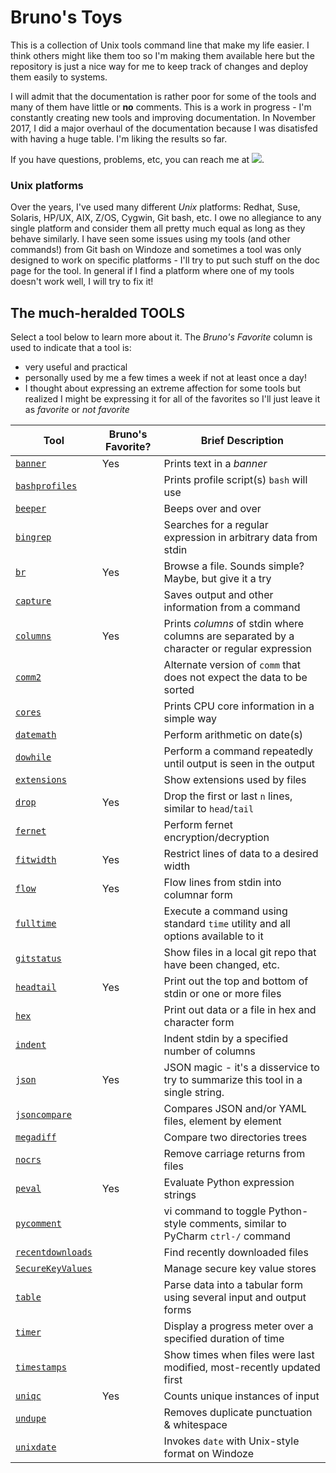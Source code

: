 # Bruno's Toys
This is a collection of Unix tools command line that make my life easier.  I think others might like them too so I'm making them available here but the repository is just a nice way for me to keep track of changes and deploy them easily to systems.

I will admit that the documentation is rather poor for some of the tools and many of them have little or **no** comments.  This is a work in progress - I'm constantly creating new tools and improving documentation.  In November 2017, I did a major overhaul of the documentation because I was disatisfed with having a huge table.  I'm liking the results so far.

If you have questions, problems, etc, you can reach me at <img src="images/email.jpg" />.

### Unix platforms

Over the years, I've used many different _Unix_ platforms: Redhat, Suse, Solaris, HP/UX, AIX, Z/OS, Cygwin, Git bash, etc.  I owe no allegiance to any single platform and consider them all pretty much equal as long as they behave similarly.  I have seen some issues using my tools (and other commands!) from Git bash on Windoze and sometimes a tool was only designed to work on specific platforms - I'll try to put such stuff on the doc page for the tool.  In general if I find a platform where one of my tools doesn't work well, I will try to fix it!

## The much-heralded TOOLS

Select a tool below to learn more about it.  The _Bruno's Favorite_ column is used to indicate that a tool is:
- very useful and practical
- personally used by me a few times a week if not at least once a day!
- I thought about expressing an extreme affection for some tools but realized I might be expressing it for all of the favorites so I'll just leave it as _favorite_ or _not favorite_

| Tool | Bruno's Favorite? | Brief Description |
| ---- | ----------------- | ----------------- |
| [`banner`](doc/banner.md) | Yes | Prints text in a _banner_ |
| [`bashprofiles`](doc/bashprofiles.md) | | Prints profile script(s) `bash` will use |
| [`beeper`](doc/beeper.md) | | Beeps over and over |
| [`bingrep`](doc/bingrep.md) | | Searches for a regular expression in arbitrary data from stdin |
| [`br`](doc/br.md) | Yes | Browse a file.  Sounds simple?  Maybe, but give it a try |
| [`capture`](doc/capture.md) | | Saves output and other information from a command |
| [`columns`](doc/columns.md) | Yes | Prints _columns_ of stdin where columns are separated by a character or regular expression |
| [`comm2`](doc/comm2.md) | | Alternate version of `comm` that does not expect the data to be sorted |
| [`cores`](doc/cores.md) | | Prints CPU core information in a simple way |
| [`datemath`](doc/datemath.md) | | Perform arithmetic on date(s) |
| [`dowhile`](doc/dowhile.md) | | Perform a command repeatedly until output is seen in the output |
| [`extensions`](doc/extensions.md) | | Show extensions used by files |
| [`drop`](doc/drop.md) | Yes | Drop the first or last `n` lines, similar to `head`/`tail` |
| [`fernet`](doc/fernet.md) | | Perform fernet encryption/decryption |
| [`fitwidth`](doc/fitwidth.md) | Yes | Restrict lines of data to a desired width |
| [`flow`](doc/flow.md) | Yes | Flow lines from stdin into columnar form |
| [`fulltime`](doc/fulltime.md) | | Execute a command using standard `time` utility and all options available to it |
| [`gitstatus`](doc/gitstatus.md) | | Show files in a local git repo that have been changed, etc. |
| [`headtail`](doc/headtail.md) | Yes | Print out the top and bottom of stdin or one or more files |
| [`hex`](doc/hex.md) | | Print out data or a file in hex and character form |
| [`indent`](doc/indent.md) | | Indent stdin by a specified number of columns |
| [`json`](doc/json.md) | Yes | JSON magic - it's a disservice to try to summarize this tool in a single string. |
| [`jsoncompare`](doc/jsoncompare.md) | | Compares JSON and/or YAML files, element by element |
| [`megadiff`](doc/megadiff.md) | | Compare two directories trees |
| [`nocrs`](doc/nocrs.md) | | Remove carriage returns from files |
| [`peval`](doc/peval.md) | Yes | Evaluate Python expression strings |
| [`pycomment`](doc/pycomment.md) | | vi command to toggle Python-style comments, similar to PyCharm `ctrl-/` command |
| [`recentdownloads`](doc/recentdownloads.md) | | Find recently downloaded files |
| [`SecureKeyValues`](doc/SecureKeyValues.md) | | Manage secure key value stores |
| [`table`](doc/table.md) | | Parse data into a tabular form using several input and output forms |
| [`timer`](doc/timer.md) | | Display a progress meter over a specified duration of time |
| [`timestamps`](doc/timestamps.md) | | Show times when files were last modified, most-recently updated first |
| [`uniqc`](doc/uniqc.md) | Yes | Counts unique instances of input |
| [`undupe`](doc/undupe.md) | | Removes duplicate punctuation & whitespace |
| [`unixdate`](doc/unixdate.md) | | Invokes `date` with Unix-style format on Windoze |
